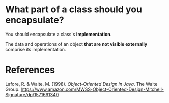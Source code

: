 # What part of a class should you encapsulate? 

You should encapsulate a class's **implementation**.

The data and operations of an object **that are not visible externally** comprise its implementation.

# References  
Lafore, R. & Waite, M. (1998). *Object-Oriented Design in Java*. The Waite Group. <https://www.amazon.com/MWSS-Object-Oriented-Design-Mitchell-Signature/dp/1571691340> 
